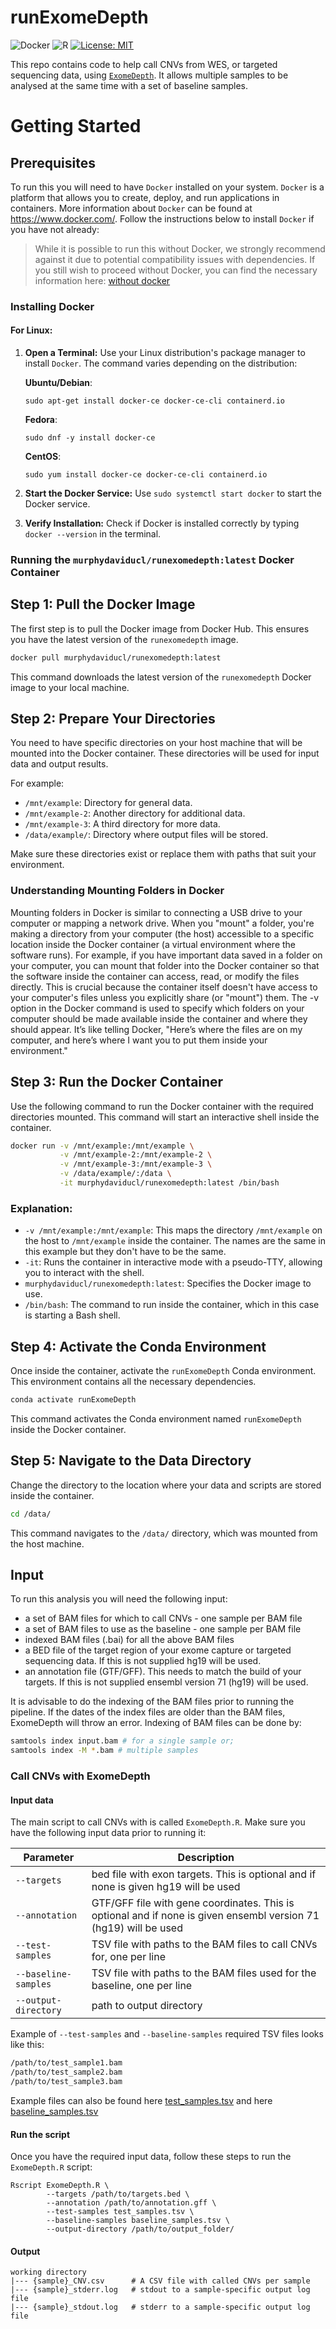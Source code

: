 # runExomeDepth

<!-- badges: start -->
![Docker](https://img.shields.io/badge/docker-%230db7ed.svg?style=for-the-badge&logo=docker&logoColor=white)
![R](https://img.shields.io/badge/r-%23276DC3.svg?style=for-the-badge&logo=r&logoColor=white)
[![License: MIT](https://img.shields.io/badge/License-MIT-yellow.svg)](https://opensource.org/licenses/MIT)
<!-- badges: end -->

This repo contains code to help call CNVs from WES, or targeted sequencing data, using [`ExomeDepth`](https://github.com/vplagnol/ExomeDepth). It allows multiple samples to be analysed at the same time with a set of baseline samples.

# Getting Started

## Prerequisites

To run this you will need to have `Docker` installed on your system. `Docker` is a platform that allows you to create, deploy, and run applications in containers. More information about `Docker` can be found at https://www.docker.com/. Follow the instructions below to install `Docker` if you have not already:

> While it is possible to run this without Docker, we strongly recommend against it due to potential compatibility issues with dependencies. If you still wish to proceed without Docker, you can find the necessary information here: [without docker](without_docker/README.md)

### Installing Docker

#### For Linux:

1. **Open a Terminal:** Use your Linux distribution's package manager to install `Docker`. The command varies depending on the distribution:
   
   **Ubuntu/Debian**: 
   ```
   sudo apt-get install docker-ce docker-ce-cli containerd.io
   ```
   **Fedora**: 
   ```
   sudo dnf -y install docker-ce
   ```
   **CentOS**: 
   ```
   sudo yum install docker-ce docker-ce-cli containerd.io
   ```
2. **Start the Docker Service:** Use `sudo systemctl start docker` to start the Docker service.

3. **Verify Installation:** Check if Docker is installed correctly by typing `docker --version` in the terminal.


### Running the `murphydaviducl/runexomedepth:latest` Docker Container

## Step 1: Pull the Docker Image

The first step is to pull the Docker image from Docker Hub. This ensures you have the latest version of the `runexomedepth` image.

```bash
docker pull murphydaviducl/runexomedepth:latest
```

This command downloads the latest version of the `runexomedepth` Docker image to your local machine.

## Step 2: Prepare Your Directories

You need to have specific directories on your host machine that will be mounted into the Docker container. These directories will be used for input data and output results.

For example:
- `/mnt/example`: Directory for general data.
- `/mnt/example-2`: Another directory for additional data.
- `/mnt/example-3`: A third directory for more data.
- `/data/example/`: Directory where output files will be stored.

Make sure these directories exist or replace them with paths that suit your environment.

### Understanding Mounting Folders in Docker

Mounting folders in Docker is similar to connecting a USB drive to your computer or mapping a network drive. When you "mount" a folder, you're making a directory from your computer (the host) accessible to a specific location inside the Docker container (a virtual environment where the software runs). For example, if you have important data saved in a folder on your computer, you can mount that folder into the Docker container so that the software inside the container can access, read, or modify the files directly. This is crucial because the container itself doesn't have access to your computer's files unless you explicitly share (or "mount") them. The -v option in the Docker command is used to specify which folders on your computer should be made available inside the container and where they should appear. It’s like telling Docker, "Here’s where the files are on my computer, and here’s where I want you to put them inside your environment."

## Step 3: Run the Docker Container

Use the following command to run the Docker container with the required directories mounted. This command will start an interactive shell inside the container.

```bash
docker run -v /mnt/example:/mnt/example \
           -v /mnt/example-2:/mnt/example-2 \
           -v /mnt/example-3:/mnt/example-3 \
           -v /data/example/:/data \
           -it murphydaviducl/runexomedepth:latest /bin/bash
```

### Explanation:
- `-v /mnt/example:/mnt/example`: This maps the directory `/mnt/example` on the host to `/mnt/example` inside the container. The names are the same in this example but they don't have to be the same.
- `-it`: Runs the container in interactive mode with a pseudo-TTY, allowing you to interact with the shell.
- `murphydaviducl/runexomedepth:latest`: Specifies the Docker image to use.
- `/bin/bash`: The command to run inside the container, which in this case is starting a Bash shell.

## Step 4: Activate the Conda Environment

Once inside the container, activate the `runExomeDepth` Conda environment. This environment contains all the necessary dependencies.

```bash
conda activate runExomeDepth
```

This command activates the Conda environment named `runExomeDepth` inside the Docker container.

## Step 5: Navigate to the Data Directory

Change the directory to the location where your data and scripts are stored inside the container.

```bash
cd /data/
```

This command navigates to the `/data/` directory, which was mounted from the host machine.

## Input

To run this analysis you will need the following input:

  - a set of BAM files for which to call CNVs - one sample per BAM file 
  - a set of BAM files to use as the baseline - one sample per BAM file
  - indexed BAM files (.bai) for all the above BAM files
  - a BED file of the target region of your exome capture or targeted sequencing data. If this is not supplied hg19 will be used.
  - an annotation file (GTF/GFF). This needs to match the build of your targets. If this is not supplied ensembl version 71 (hg19) will be used.

It is advisable to do the indexing of the BAM files prior to running the pipeline. If the dates of the index files are older than the BAM files, ExomeDepth will throw an error. Indexing of BAM files can be done by:

```bash
samtools index input.bam # for a single sample or;
samtools index -M *.bam # multiple samples
```

###  Call CNVs with ExomeDepth

#### Input data
The main script to call CNVs with is called `ExomeDepth.R`. Make sure you have the following input data prior to running it:

| Parameter | Description |
| --- | --- |
| `--targets` | bed file with exon targets. This is optional and if none is given hg19 will be used |
| `--annotation` | GTF/GFF file with gene coordinates. This is optional and if none is given ensembl version 71 (hg19) will be used |
| `--test-samples` | TSV file with  paths to the BAM files to call CNVs for, one per line |
| `--baseline-samples` | TSV file with  paths to the BAM files used for the baseline, one per line |
| `--output-directory` | path to output directory |

Example of `--test-samples` and `--baseline-samples` required TSV files looks like this:

```bash
/path/to/test_sample1.bam
/path/to/test_sample2.bam
/path/to/test_sample3.bam
```

Example files can also be found here [test_samples.tsv](./test_samples.tsv) and here [baseline_samples.tsv](./baseline-samples.tsv)

#### Run the script
Once you have the required input data, follow these steps to run the `ExomeDepth.R` script:

```
Rscript ExomeDepth.R \
        --targets /path/to/targets.bed \
        --annotation /path/to/annotation.gff \
        --test-samples test_samples.tsv \
        --baseline-samples baseline_samples.tsv \
        --output-directory /path/to/output_folder/
```

#### Output
```
working directory  
|--- {sample}_CNV.csv      # A CSV file with called CNVs per sample  
|--- {sample}_stderr.log   # stdout to a sample-specific output log file
|--- {sample}_stdout.log   # stderr to a sample-specific output log file




